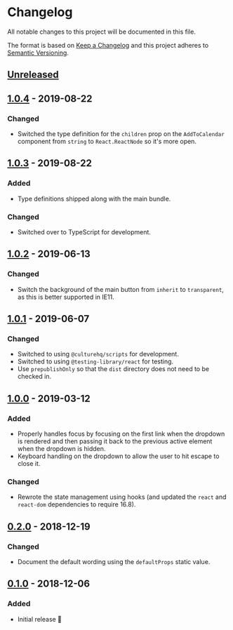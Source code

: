 # Changelog

All notable changes to this project will be documented in this file.

The format is based on [Keep a Changelog](http://keepachangelog.com/en/1.0.0/) and this project adheres to [Semantic Versioning](http://semver.org/spec/v2.0.0.html).

## [Unreleased]

## [1.0.4] - 2019-08-22

### Changed

- Switched the type definition for the `children` prop on the `AddToCalendar` component from `string` to `React.ReactNode` so it's more open.

## [1.0.3] - 2019-08-22

### Added

- Type definitions shipped along with the main bundle.

### Changed

- Switched over to TypeScript for development.

## [1.0.2] - 2019-06-13

### Changed

- Switch the background of the main button from `inherit` to `transparent`, as this is better supported in IE11.

## [1.0.1] - 2019-06-07

### Changed

- Switched to using `@culturehq/scripts` for development.
- Switched to using `@testing-library/react` for testing.
- Use `prepublishOnly` so that the `dist` directory does not need to be checked in.

## [1.0.0] - 2019-03-12

### Added

- Properly handles focus by focusing on the first link when the dropdown is rendered and then passing it back to the previous active element when the dropdown is hidden.
- Keyboard handling on the dropdown to allow the user to hit escape to close it.

### Changed

- Rewrote the state management using hooks (and updated the `react` and `react-dom` dependencies to require 16.8).

## [0.2.0] - 2018-12-19

### Changed

- Document the default wording using the `defaultProps` static value.

## [0.1.0] - 2018-12-06

### Added

- Initial release 🎉

[unreleased]: https://github.com/CultureHQ/add-to-calendar/compare/v1.0.4...HEAD
[1.0.4]: https://github.com/CultureHQ/add-to-calendar/compare/v1.0.3...v1.0.4
[1.0.3]: https://github.com/CultureHQ/add-to-calendar/compare/v1.0.2...v1.0.3
[1.0.2]: https://github.com/CultureHQ/add-to-calendar/compare/v1.0.1...v1.0.2
[1.0.1]: https://github.com/CultureHQ/add-to-calendar/compare/v1.0.0...v1.0.1
[1.0.0]: https://github.com/CultureHQ/add-to-calendar/compare/v0.2.0...v1.0.0
[0.2.0]: https://github.com/CultureHQ/add-to-calendar/compare/v0.1.0...v0.2.0
[0.1.0]: https://github.com/CultureHQ/add-to-calendar/compare/d105a7...v0.1.0
